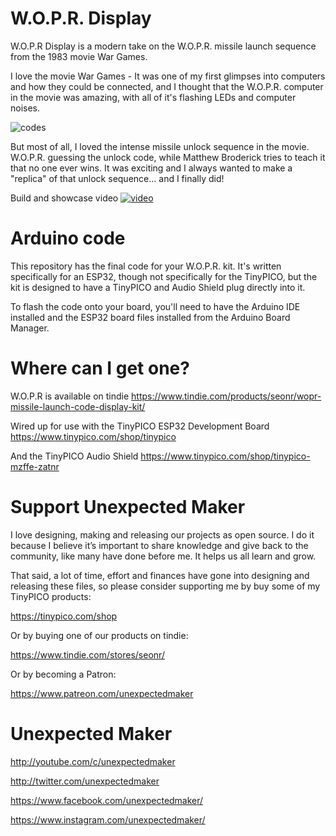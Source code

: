 # W.O.P.R. Display

W.O.P.R Display is a modern take on the W.O.P.R. missile launch sequence from the 1983 movie War Games.

I love the movie War Games - It was one of my first glimpses into computers and how they could be connected, and I thought that the W.O.P.R. computer in the movie was amazing, with all of it's flashing LEDs and computer noises.

![codes](http://3sprockets.com.au/um/projects/wopr/wopr_codes.gif "")

But most of all, I loved the intense missile unlock sequence in the movie. W.O.P.R. guessing the unlock code, while Matthew Broderick tries to teach it that no one ever wins. It was exciting and I always wanted to make a "replica" of that unlock sequence... and I finally did!

Build and showcase video
[![video](http://3sprockets.com.au/um/projects/wopr/video_thumbnail.jpg)](https://youtu.be/dfT-OtWHfys)


# Arduino code

This repository has the final code for your W.O.P.R. kit. It's written specifically for an ESP32, though not specifically for the TinyPICO, but the kit is designed to have a TinyPICO and Audio Shield plug directly into it.  

To flash the code onto your board, you'll need to have the  Arduino IDE installed and the ESP32 board files installed from the Arduino Board Manager.


# Where can I get one?

W.O.P.R is available on tindie
https://www.tindie.com/products/seonr/wopr-missile-launch-code-display-kit/
  
Wired up for use with the TinyPICO ESP32 Development Board
https://www.tinypico.com/shop/tinypico

And the TinyPICO Audio Shield
https://www.tinypico.com/shop/tinypico-mzffe-zatnr


# Support Unexpected Maker

I love designing, making and releasing our projects as open source. I do it because I believe it’s important to share knowledge and give back to the community, like many have done before me. It helps us all learn and grow.

That said, a lot of time, effort and finances have gone into designing and releasing these files, so please consider supporting me by buy some of my TinyPICO products:

https://tinypico.com/shop

Or by buying one of our products on tindie:

https://www.tindie.com/stores/seonr/

Or by becoming a Patron:

https://www.patreon.com/unexpectedmaker


# Unexpected Maker
http://youtube.com/c/unexpectedmaker

http://twitter.com/unexpectedmaker

https://www.facebook.com/unexpectedmaker/

https://www.instagram.com/unexpectedmaker/
